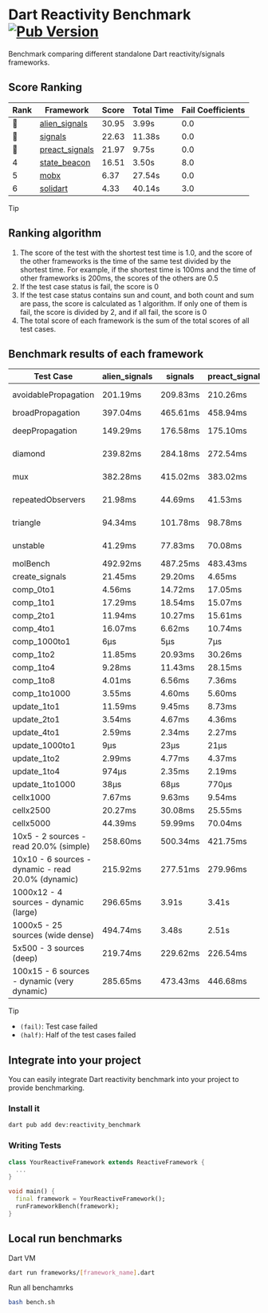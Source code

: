 # Dart Reactivity Benchmark [![Pub Version](https://img.shields.io/pub/v/reactivity_benchmark)](https://pub.dev/packages/reactivity_benchmark)

Benchmark comparing different standalone Dart reactivity/signals frameworks.

## Score Ranking

<!-- Rank Table -->
| Rank | Framework | Score | Total Time | Fail Coefficients |
|---|---|---|---|---|
| 🥇 | [alien_signals](https://pub.dev/packages/alien_signals) | 30.95 | 3.99s | 0.0 |
| 🥈 | [signals](https://pub.dev/packages/signals) | 22.63 | 11.38s | 0.0 |
| 🥉 | [preact_signals](https://pub.dev/packages/preact_signals) | 21.97 | 9.75s | 0.0 |
| 4 | [state_beacon](https://pub.dev/packages/state_beacon) | 16.51 | 3.50s | 8.0 |
| 5 | [mobx](https://pub.dev/packages/mobx) | 6.37 | 27.54s | 0.0 |
| 6 | [solidart](https://pub.dev/packages/solidart) | 4.33 | 40.14s | 3.0 |
<!-- Rank Table End -->

> [!TIP]
> ## Ranking algorithm
>
> 1. The score of the test with the shortest test time is 1.0, and the score of the other frameworks is the time of the same test divided by the shortest time. For example, if the shortest time is 100ms and the time of other frameworks is 200ms, the scores of the others are 0.5
> 2. If the test case status is fail, the score is 0
> 3. If the test case status contains sun and count, and both count and sum are pass, the score is calculated as 1 algorithm. If only one of them is fail, the score is divided by 2, and if all fail, the score is 0
> 4. The total score of each framework is the sum of the total scores of all test cases.

## Benchmark results of each framework

<!-- Benchmark Table -->
| Test Case | alien_signals | signals | preact_signals | solidart | state_beacon | mobx |
|---|---|---|---|---|---|---|
| avoidablePropagation | 201.19ms | 209.83ms | 210.26ms | 2.19s | 165.20ms (fail) | 2.32s |
| broadPropagation | 397.04ms | 465.61ms | 458.94ms | 5.49s | 7.06ms (fail) | 4.44s |
| deepPropagation | 149.29ms | 176.58ms | 175.10ms | 2.04s | 157.54ms (fail) | 1.55s |
| diamond | 239.82ms | 284.18ms | 272.54ms | 3.54s | 188.12ms (fail) | 2.48s |
| mux | 382.28ms | 415.02ms | 383.02ms | 2.06s | 198.35ms (fail) | 1.83s |
| repeatedObservers | 21.98ms | 44.69ms | 41.53ms | 212.44ms | 53.97ms (fail) | 233.77ms |
| triangle | 94.34ms | 101.78ms | 98.78ms | 1.14s | 79.33ms (fail) | 788.16ms |
| unstable | 41.29ms | 77.83ms | 70.08ms | 344.01ms | 338.55ms (fail) | 351.28ms |
| molBench | 492.92ms | 487.25ms | 483.43ms | 1.74s | 926μs | 590.19ms |
| create_signals | 21.45ms | 29.20ms | 4.65ms | 76.67ms | 63.30ms | 67.26ms |
| comp_0to1 | 4.56ms | 14.72ms | 17.05ms | 31.94ms | 53.69ms | 15.30ms |
| comp_1to1 | 17.29ms | 18.54ms | 15.07ms | 43.76ms | 52.12ms | 51.35ms |
| comp_2to1 | 11.94ms | 10.27ms | 15.61ms | 34.70ms | 41.74ms | 34.26ms |
| comp_4to1 | 16.07ms | 6.62ms | 10.74ms | 26.24ms | 16.98ms | 22.27ms |
| comp_1000to1 | 6μs | 5μs | 7μs | 2.32ms | 54μs | 20μs |
| comp_1to2 | 11.85ms | 20.93ms | 30.26ms | 27.22ms | 46.01ms | 31.67ms |
| comp_1to4 | 9.28ms | 11.43ms | 28.15ms | 34.00ms | 43.02ms | 18.07ms |
| comp_1to8 | 4.01ms | 6.56ms | 7.36ms | 23.70ms | 43.07ms | 19.64ms |
| comp_1to1000 | 3.55ms | 4.60ms | 5.60ms | 18.97ms | 39.84ms | 15.53ms |
| update_1to1 | 11.59ms | 9.45ms | 8.73ms | 43.26ms | 9.23ms | 27.62ms |
| update_2to1 | 3.54ms | 4.67ms | 4.36ms | 21.74ms | 2.92ms | 14.21ms |
| update_4to1 | 2.59ms | 2.34ms | 2.27ms | 10.77ms | 1.87ms | 6.96ms |
| update_1000to1 | 9μs | 23μs | 21μs | 126μs | 15μs | 81μs |
| update_1to2 | 2.99ms | 4.77ms | 4.37ms | 21.83ms | 3.88ms | 14.09ms |
| update_1to4 | 974μs | 2.35ms | 2.19ms | 10.92ms | 1.45ms | 6.91ms |
| update_1to1000 | 38μs | 68μs | 770μs | 218μs | 392μs | 161μs |
| cellx1000 | 7.67ms | 9.63ms | 9.54ms | 160.89ms | 5.09ms | 72.87ms |
| cellx2500 | 20.27ms | 30.08ms | 25.55ms | 488.20ms | 18.64ms | 255.17ms |
| cellx5000 | 44.39ms | 59.99ms | 70.04ms | 1.10s | 54.56ms | 553.84ms |
| 10x5 - 2 sources - read 20.0% (simple) | 258.60ms | 500.34ms | 421.75ms | 2.76s (half) | 256.60ms | 2.04s |
| 10x10 - 6 sources - dynamic - read 20.0% (dynamic) | 215.92ms | 277.51ms | 279.96ms | 2.47s (half) | 205.62ms | 1.52s |
| 1000x12 - 4 sources - dynamic (large) | 296.65ms | 3.91s | 3.41s | 4.18s (half) | 336.60ms | 1.82s |
| 1000x5 - 25 sources (wide dense) | 494.74ms | 3.48s | 2.51s | 4.89s (half) | 521.48ms | 3.51s |
| 5x500 - 3 sources (deep) | 219.74ms | 229.62ms | 226.54ms | 2.05s (half) | 232.35ms | 1.14s |
| 100x15 - 6 sources - dynamic (very dynamic) | 285.65ms | 473.43ms | 446.68ms | 2.84s (half) | 264.83ms | 1.69s |
<!-- Benchmark Table End -->

> [!TIP]
> - `(fail)`: Test case failed
> - `(half)`: Half of the test cases failed

## Integrate into your project

You can easily integrate Dart reactivity benchmark into your project to provide benchmarking.

### Install it

```bash
dart pub add dev:reactivity_benchmark
```

### Writing Tests

```dart
class YourReactiveFramework extends ReactiveFramework {
  ...
}

void main() {
  final framework = YourReactiveFramework();
  runFrameworkBench(framework);
}
```

## Local run benchmarks

Dart VM
```bash
dart run frameworks/[framework_name].dart
```

Run all benchamrks
```bash
bash bench.sh
```
